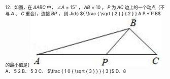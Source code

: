 12．如图，在 $\Delta A B C$ 中， $\angle A = 1 5 ^ { \circ }$ ， $A B = 1 0$ ， $P$ 为 $A C$ 边上的一个动点（不与 $A$ 、 $C$ 重合），连接 $B P$ ，
则 Jid:) ${ \frac { \sqrt { 2 } } { 2 } } A P + P B$ 的最小值是(
![](<../../qs_image_DB/专题2-5_最值模型之阿氏圆与胡不归（解析版）/597eaabef7736e1e60b2170e90d584992bcaba415ef461ed79a9d372a1e3af04.jpg>)
A． 5 2 B． 5 3 C． $\frac { 1 0 { \sqrt { 3 } } } { 3 }$ D．8
